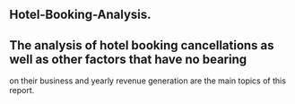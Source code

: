 ## Hotel-Booking-Analysis.

## The analysis of hotel booking cancellations as well as other factors that have no bearing
  on their business and yearly revenue generation are the main topics of this report.
